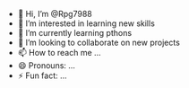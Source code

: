 - 👋 Hi, I’m @Rpg7988
- 👀 I’m interested in learning new skills
- 🌱 I’m currently learning pthons
- 💞️ I’m looking to collaborate on new projects
- 📫 How to reach me ...
- 😄 Pronouns: ...
- ⚡ Fun fact: ...

<!---
Rpg7988/Rpg7988 is a ✨ special ✨ repository because its `README.md` (this file) appears on your GitHub profile.
You can click the Preview link to take a look at your changes.
--->
